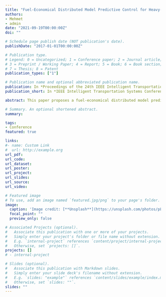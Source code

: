 ```yaml
---
title: "Fuel-Economical Distributed Model Predictive Control for Heavy-Duty Truck Platoon"
authors:
- Mehmet
- admin
date: "2021-09-19T00:00:00Z"
doi: ""

# Schedule page publish date (NOT publication's date).
publishDate: "2017-01-01T00:00:00Z"

# Publication type.
# Legend: 0 = Uncategorized; 1 = Conference paper; 2 = Journal article;
# 3 = Preprint / Working Paper; 4 = Report; 5 = Book; 6 = Book section;
# 7 = Thesis; 8 = Patent
publication_types: ["1"]

# Publication name and optional abbreviated publication name.
publication: In *Proceedings of the 24th IEEE Intelligent Transportation Systems Conference*
publication_short: In *IEEE Intelligent Transportation Systems Conference*

abstract: This paper proposes a fuel-economical distributed model predictive control design (Eco-DMPC) for a homogenous heavy-duty truck platoon. The proposed control strategy integrates a fuel-optimal control strategy for the leader truck with a distributed formation control for the following trucks in the heavy-duty truck platoon. The fuel-optimal control strategy is implemented by a nonlinear model predictive control (NMPC) design with an instantaneous fuel consumption model. The proposed fuel-optimal control strategy utilizes the preview information of the preceding traffic to achieve the fuel-economical speed planning by avoiding energy-inefficient maneuvers, particularly under transient traffic conditions. The distributed formation control is designed with a serial distributed model predictive control (DMPC) strategy with guaranteed local and string stability. In the DMPC strategy, each following truck acquires the future predicted state information of its predecessor through vehicle connectivity and then applies local optimal control to maintain constant spacing. Simulation studies are conducted to investigate the fuel economy performance of the proposed control strategy and to validate the local and string stability of the platoon under a realistic traffic scenario. Compared with a human-operated platoon and a benchmark formation-controlled platoon, the proposed Eco-DMPC significantly improves the fuel economy and road utilization.

# Summary. An optional shortened abstract.
summary:

tags:
- Conference
featured: true

links:
#- name: Custom Link
#  url: http://example.org
url_pdf:
url_code:
url_dataset:
url_poster:
url_project:
url_slides:
url_source:
url_video:

# Featured image
# To use, add an image named `featured.jpg/png` to your page's folder.
image:
  caption: 'Image credit: [**Unsplash**](https://unsplash.com/photos/pLCdAaMFLTE)'
  focal_point: ""
  preview_only: false

# Associated Projects (optional).
#   Associate this publication with one or more of your projects.
#   Simply enter your project's folder or file name without extension.
#   E.g. `internal-project` references `content/project/internal-project/index.md`.
#   Otherwise, set `projects: []`.
projects: []
# - internal-project

# Slides (optional).
#   Associate this publication with Markdown slides.
#   Simply enter your slide deck's filename without extension.
#   E.g. `slides: "example"` references `content/slides/example/index.md`.
#   Otherwise, set `slides: ""`.
slides: ""
---
```

